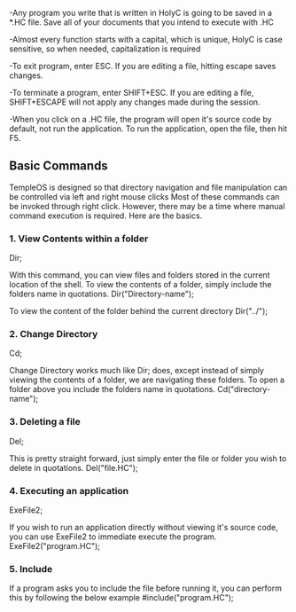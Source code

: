 -Any program you write that is written in HolyC is going to be saved in a *.HC file. Save all of your documents that you intend to execute with .HC

-Almost every function starts with a capital, which is unique, HolyC is case sensitive, so when needed, capitalization is required

-To exit program, enter ESC. If you are editing a file, hitting escape saves changes.

-To terminate a program, enter SHIFT+ESC. If you are editing a file, SHIFT+ESCAPE will not apply any changes made during the session.

-When you click on a .HC file, the program will open it's source code by default, not run the application. To run the application, open the file, then hit F5.


## Basic Commands
TempleOS is designed so that directory navigation and file manipulation can be controlled via left and right mouse clicks Most of these commands can be invoked through right click. However, there may be a time where manual command execution is required. Here are the basics.

### 1. View Contents within a folder
Dir;

With this command, you can view files and folders stored in the current location of the shell. To view the contents of a folder, simply include the folders name in quotations.
Dir("Directory-name");

To view the content of the folder behind the current directory
Dir("../");

### 2. Change Directory
Cd;

Change Directory works much like Dir; does, except instead of simply viewing the contents of a folder, we are navigating these folders. To open a folder above you include the folders name in quotations.
Cd("directory-name");

### 3. Deleting a file
Del;

This is pretty straight forward, just simply enter the file or folder you wish to delete in quotations.
Del("file.HC");

### 4. Executing an application
ExeFile2;

If you wish to run an application directly without viewing it's source code, you can use ExeFile2 to immediate execute the program.
ExeFile2("program.HC");

### 5. Include
If a program asks you to include the file before running it, you can perform this by following the below example
#include("program.HC");
